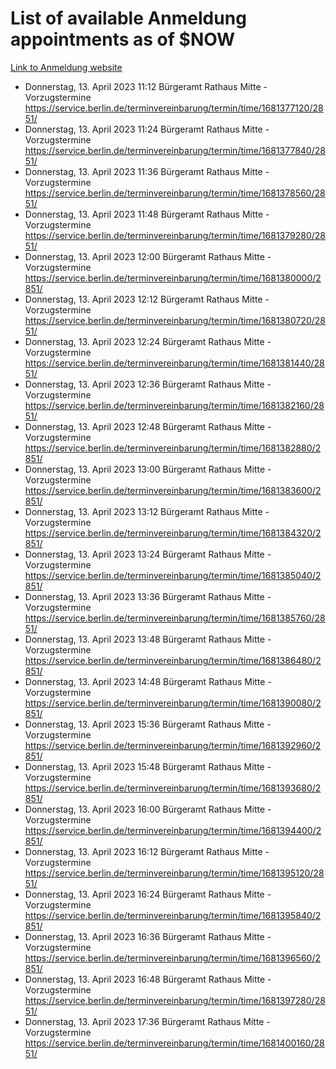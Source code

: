 # List of available Anmeldung appointments as of $NOW
[Link to Anmeldung website](https://service.berlin.de/terminvereinbarung/termin/tag.php?termin=1&anliegen[]=120686&dienstleisterlist=122210,122217,327316,122219,327312,122227,327314,122231,327346,122243,327348,122254,122252,329742,122260,329745,122262,329748,122271,327278,122273,327274,122277,327276,330436,122280,327294,122282,327290,122284,327292,122291,327270,122285,327266,122286,327264,122296,327268,150230,329760,122297,327286,122294,327284,122312,329763,122314,329775,122304,327330,122311,327334,122309,327332,317869,122281,327352,122279,329772,122283,122276,327324,122274,327326,122267,329766,122246,327318,122251,327320,122257,327322,122208,327298,122226,327300&herkunft=http%3A%2F%2Fservice.berlin.de%2Fdienstleistung%2F120686%2F)
- Donnerstag, 13. April 2023 11:12 Bürgeramt Rathaus Mitte - Vorzugstermine https://service.berlin.de/terminvereinbarung/termin/time/1681377120/2851/
- Donnerstag, 13. April 2023 11:24 Bürgeramt Rathaus Mitte - Vorzugstermine https://service.berlin.de/terminvereinbarung/termin/time/1681377840/2851/
- Donnerstag, 13. April 2023 11:36 Bürgeramt Rathaus Mitte - Vorzugstermine https://service.berlin.de/terminvereinbarung/termin/time/1681378560/2851/
- Donnerstag, 13. April 2023 11:48 Bürgeramt Rathaus Mitte - Vorzugstermine https://service.berlin.de/terminvereinbarung/termin/time/1681379280/2851/
- Donnerstag, 13. April 2023 12:00 Bürgeramt Rathaus Mitte - Vorzugstermine https://service.berlin.de/terminvereinbarung/termin/time/1681380000/2851/
- Donnerstag, 13. April 2023 12:12 Bürgeramt Rathaus Mitte - Vorzugstermine https://service.berlin.de/terminvereinbarung/termin/time/1681380720/2851/
- Donnerstag, 13. April 2023 12:24 Bürgeramt Rathaus Mitte - Vorzugstermine https://service.berlin.de/terminvereinbarung/termin/time/1681381440/2851/
- Donnerstag, 13. April 2023 12:36 Bürgeramt Rathaus Mitte - Vorzugstermine https://service.berlin.de/terminvereinbarung/termin/time/1681382160/2851/
- Donnerstag, 13. April 2023 12:48 Bürgeramt Rathaus Mitte - Vorzugstermine https://service.berlin.de/terminvereinbarung/termin/time/1681382880/2851/
- Donnerstag, 13. April 2023 13:00 Bürgeramt Rathaus Mitte - Vorzugstermine https://service.berlin.de/terminvereinbarung/termin/time/1681383600/2851/
- Donnerstag, 13. April 2023 13:12 Bürgeramt Rathaus Mitte - Vorzugstermine https://service.berlin.de/terminvereinbarung/termin/time/1681384320/2851/
- Donnerstag, 13. April 2023 13:24 Bürgeramt Rathaus Mitte - Vorzugstermine https://service.berlin.de/terminvereinbarung/termin/time/1681385040/2851/
- Donnerstag, 13. April 2023 13:36 Bürgeramt Rathaus Mitte - Vorzugstermine https://service.berlin.de/terminvereinbarung/termin/time/1681385760/2851/
- Donnerstag, 13. April 2023 13:48 Bürgeramt Rathaus Mitte - Vorzugstermine https://service.berlin.de/terminvereinbarung/termin/time/1681386480/2851/
- Donnerstag, 13. April 2023 14:48 Bürgeramt Rathaus Mitte - Vorzugstermine https://service.berlin.de/terminvereinbarung/termin/time/1681390080/2851/
- Donnerstag, 13. April 2023 15:36 Bürgeramt Rathaus Mitte - Vorzugstermine https://service.berlin.de/terminvereinbarung/termin/time/1681392960/2851/
- Donnerstag, 13. April 2023 15:48 Bürgeramt Rathaus Mitte - Vorzugstermine https://service.berlin.de/terminvereinbarung/termin/time/1681393680/2851/
- Donnerstag, 13. April 2023 16:00 Bürgeramt Rathaus Mitte - Vorzugstermine https://service.berlin.de/terminvereinbarung/termin/time/1681394400/2851/
- Donnerstag, 13. April 2023 16:12 Bürgeramt Rathaus Mitte - Vorzugstermine https://service.berlin.de/terminvereinbarung/termin/time/1681395120/2851/
- Donnerstag, 13. April 2023 16:24 Bürgeramt Rathaus Mitte - Vorzugstermine https://service.berlin.de/terminvereinbarung/termin/time/1681395840/2851/
- Donnerstag, 13. April 2023 16:36 Bürgeramt Rathaus Mitte - Vorzugstermine https://service.berlin.de/terminvereinbarung/termin/time/1681396560/2851/
- Donnerstag, 13. April 2023 16:48 Bürgeramt Rathaus Mitte - Vorzugstermine https://service.berlin.de/terminvereinbarung/termin/time/1681397280/2851/
- Donnerstag, 13. April 2023 17:36 Bürgeramt Rathaus Mitte - Vorzugstermine https://service.berlin.de/terminvereinbarung/termin/time/1681400160/2851/
